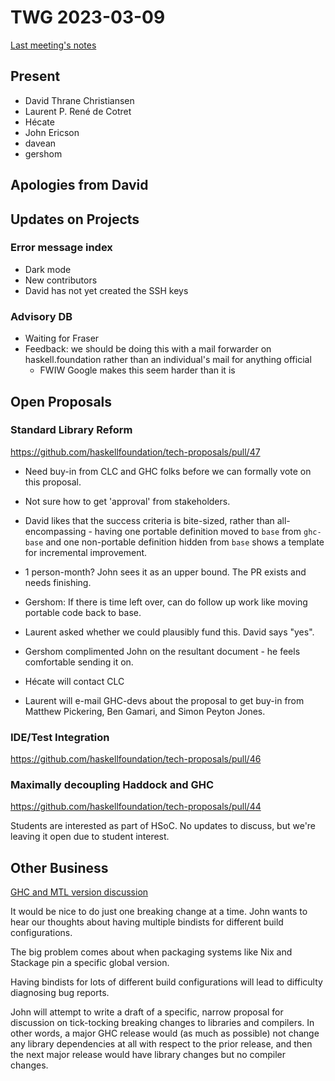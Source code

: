 # TWG 2023-03-09

[Last meeting's notes](https://github.com/haskellfoundation/tech-proposals/blob/main/meetings/2023-02-09.md)

## Present

* David Thrane Christiansen
* Laurent P. René de Cotret
* Hécate
* John Ericson
* davean
* gershom

## Apologies from David

## Updates on Projects

### Error message index

 * Dark mode
 * New contributors
 * David has not yet created the SSH keys

### Advisory DB

 * Waiting for Fraser
 * Feedback: we should be doing this with a mail forwarder on haskell.foundation rather than an individual's mail for anything official
    * FWIW Google makes this seem harder than it is

## Open Proposals

### Standard Library Reform
https://github.com/haskellfoundation/tech-proposals/pull/47

- Need buy-in from CLC and GHC folks before we can formally vote on this proposal.

- Not sure how to get 'approval' from stakeholders.

- David likes that the success criteria is bite-sized, rather than all-encompassing - having one portable definition moved to `base` from `ghc-base` and one non-portable definition hidden from `base` shows a template for incremental improvement.

- 1 person-month? John sees it as an upper bound. The PR exists and needs finishing.

- Gershom: If there is time left over, can do follow up work like moving portable code back to base. 

- Laurent asked whether we could plausibly fund this. David says "yes".

- Gershom complimented John on the resultant document - he feels comfortable sending it on.

- Hécate will contact CLC

- Laurent will e-mail GHC-devs about the proposal to get buy-in from Matthew Pickering, Ben Gamari, and Simon Peyton Jones.

### IDE/Test Integration
https://github.com/haskellfoundation/tech-proposals/pull/46

### Maximally decoupling Haddock and GHC
https://github.com/haskellfoundation/tech-proposals/pull/44

Students are interested as part of HSoC. No updates to discuss, but we're leaving it open due to student interest.

## Other Business

[GHC and MTL version discussion](https://github.com/haskell/core-libraries-committee/issues/136)

It would be nice to do just one breaking change at a time. John wants to hear our thoughts about having multiple bindists for different build configurations.

The big problem comes about when packaging systems like Nix and Stackage pin a specific global version.

Having bindists for lots of different build configurations will lead to difficulty diagnosing bug reports.

John will attempt to write a draft of a specific, narrow proposal for discussion on tick-tocking breaking changes to libraries and compilers. In other words, a major GHC release would (as much as possible) not change any library dependencies at all with respect to the prior release, and then the next major release would have library changes but no compiler changes. 
